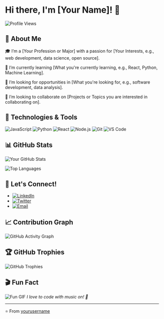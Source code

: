 # Hi there, I'm [Your Name]! 👋

![Profile Views](https://komarev.com/ghpvc/?username=yourusername&color=blue) 

## 🚀 About Me

🎓 I’m a [Your Profession or Major] with a passion for [Your Interests, e.g., web development, data science, open source].

🌱 I’m currently learning [What you're currently learning, e.g., React, Python, Machine Learning].

💼 I’m looking for opportunities in [What you're looking for, e.g., software development, data analysis].

👯 I’m looking to collaborate on [Projects or Topics you are interested in collaborating on].

## 🔧 Technologies & Tools

![JavaScript](https://img.shields.io/badge/-JavaScript-black?style=flat-square&logo=javascript)
![Python](https://img.shields.io/badge/-Python-3776AB?style=flat-square&logo=python)
![React](https://img.shields.io/badge/-React-black?style=flat-square&logo=react)
![Node.js](https://img.shields.io/badge/-Node.js-black?style=flat-square&logo=node.js)
![Git](https://img.shields.io/badge/-Git-black?style=flat-square&logo=git)
![VS Code](https://img.shields.io/badge/-VS%20Code-007ACC?style=flat-square&logo=visual-studio-code)

## 📊 GitHub Stats

![Your GitHub Stats](https://github-readme-stats.vercel.app/api?username=yourusername&show_icons=true&theme=radical)

![Top Languages](https://github-readme-stats.vercel.app/api/top-langs/?username=yourusername&layout=compact&theme=radical)

## 💬 Let's Connect!

- [![LinkedIn](https://img.shields.io/badge/-LinkedIn-0077B5?style=flat-square&logo=LinkedIn&logoColor=white)](https://www.linkedin.com/in/yourprofile/)
- [![Twitter](https://img.shields.io/badge/-Twitter-1DA1F2?style=flat-square&logo=Twitter&logoColor=white)](https://twitter.com/yourprofile)
- [![Email](https://img.shields.io/badge/-Email-D14836?style=flat-square&logo=Gmail&logoColor=white)](mailto:your.email@example.com)

## 📈 Contribution Graph

![GitHub Activity Graph](https://activity-graph.herokuapp.com/graph?username=yourusername&theme=react-dark)

## 🏆 GitHub Trophies

![GitHub Trophies](https://github-profile-trophy.vercel.app/?username=yourusername&theme=onedark)

## 🎬 Fun Fact

![Fun GIF](https://media.giphy.com/media/l1J9sNFVb8Tyy90XW/giphy.gif)
*I love to code with music on! 🎵*

---

⭐️ From [yourusername](https://github.com/yourusername)
